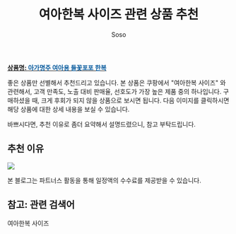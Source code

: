 ﻿---
layout: post
title:  "여아한복 사이즈 관련 상품 추천"
author: Soso
categories: [ 출산 / 육아]
tags: [여아한복 사이즈]
image: https://ads-partners.coupang.com/image1/Vah9y8h-v9f-FVIaVUnoUSTeA6gKdP0fD_EPnnRLmE5so1Z2veaJDMgC4S8YXfiWEOJKfDropPF9cztcjCVralvU4grexm7B-FKJ6LM72JPwe1CiKFtNWauNjSYvcNojXBgbFa7feX9mjrM-6uSW06HlGP9y4JyA6zLUjDYIGxUW3kYEnN6X_eDDgusI7VkawYrJaSRhAdOwWoE0pAOtuSTqYFo4w-8Ky1XODqkfJ_2M67vH6spGYrjf74dM7RcYooYINUr-kXeNoC4QePc-MziQfCg= 
description: "쿠팡에서 여아한복 사이즈 관련 상품으로 가장 고객 선호도가 높은 제품 중 하나입니다."
---

<a href="https://link.coupang.com/re/AFFSDP?lptag=AF5673682&pageKey=6217052821&itemId=887788201&vendorItemId=5235252258&traceid=V0-153-eea1994d66806364&requestid=20240201105237240059708302&token=31850C%7CMIXED"><b>상품명: <font color='#01579B'>아가명주 여아용 들꽃포포 한복</font></b></a>

좋은 상품만 선별해서 추천드리고 있습니다.
본 상품은 쿠팡에서 "여아한복 사이즈" 와 관련해서, 고객 만족도, 노출 대비 판매율, 선호도가 가장 높은 제품 중의 하나입니다.
구매하셨을 때, 크게 후회가 되지 않을 상품으로 보시면 됩니다. 
다음 이미지를 클릭하시면 해당 상품에 대한 상세 내용을 보실 수 있습니다.

바쁘시다면, 추천 이유로 좀더 요약해서 설명드렸으니, 참고 부탁드립니다.

## 추천 이유 

<a href="https://link.coupang.com/re/AFFSDP?lptag=AF5673682&pageKey=6217052821&itemId=887788201&vendorItemId=5235252258&traceid=V0-153-eea1994d66806364&requestid=20240201105237240059708302&token=31850C%7CMIXED"><img src="https://thumbnail10.coupangcdn.com/thumbnails/remote/q89/image/product/content/vendorItem/2019/09/25/887788201/32f25528-35aa-4e2c-9307-eed175104429.jpg"></a> 

본 블로그는 파트너스 활동을 통해 일정액의 수수료를 제공받을 수 있습니다.

## 참고: 관련 검색어    
여아한복 사이즈